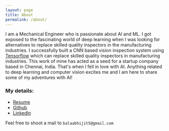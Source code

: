 ```yaml
---
layout: page
title: About
permalink: /about/
---
```

I am a Mechanical Engineer who is passionate about AI and ML. I got exposed to the fascinating world of deep learning when I was looking for alternatives to replace skilled quality inspectors in the manufacturing industries. I successfully built a CNN based vision inspection system using [Tensorflow](https://www.tensorflow.org/) which can replace skilled quality inspectors in manufacturing industries. This work of mine has acted as a seed for a startup company based in Chennai, India. That's when I fell in love with AI. Anything related to deep learning and computer vision excites me and I am here to share some of my adventures with AI!  

### My details:

* [Resume](https://drive.google.com/file/d/11cZ8OG1YJyLqyYMrDi4MJ2uElYUTJsb0/view?usp=sharing)
* [Github](https://github.com/Abhijit-2592)
* [LinkedIn](https://www.linkedin.com/in/abhijit-balaji/)

Feel free to shoot a mail to `balaabhijit5@gmail.com`
